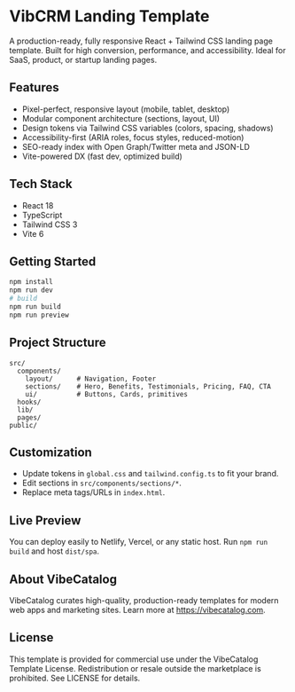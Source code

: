 # VibCRM Landing Template

A production-ready, fully responsive React + Tailwind CSS landing page template. Built for high conversion, performance, and accessibility. Ideal for SaaS, product, or startup landing pages.

## Features
- Pixel-perfect, responsive layout (mobile, tablet, desktop)
- Modular component architecture (sections, layout, UI)
- Design tokens via Tailwind CSS variables (colors, spacing, shadows)
- Accessibility-first (ARIA roles, focus styles, reduced-motion)
- SEO-ready index with Open Graph/Twitter meta and JSON-LD
- Vite-powered DX (fast dev, optimized build)

## Tech Stack
- React 18
- TypeScript
- Tailwind CSS 3
- Vite 6

## Getting Started
```bash
npm install
npm run dev
# build
npm run build
npm run preview
```

## Project Structure
```
src/
  components/
    layout/      # Navigation, Footer
    sections/    # Hero, Benefits, Testimonials, Pricing, FAQ, CTA
    ui/          # Buttons, Cards, primitives
  hooks/
  lib/
  pages/
public/
```

## Customization
- Update tokens in `global.css` and `tailwind.config.ts` to fit your brand.
- Edit sections in `src/components/sections/*`.
- Replace meta tags/URLs in `index.html`.

## Live Preview
You can deploy easily to Netlify, Vercel, or any static host. Run `npm run build` and host `dist/spa`.

## About VibeCatalog
VibeCatalog curates high-quality, production-ready templates for modern web apps and marketing sites. Learn more at https://vibecatalog.com.

## License
This template is provided for commercial use under the VibeCatalog Template License. Redistribution or resale outside the marketplace is prohibited. See LICENSE for details.



